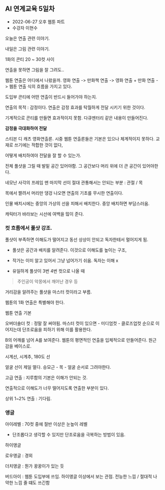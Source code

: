 ## AI 연계교육 5일차

* 2022-06-27 오후 웹툰 파트
* 수강자 이현수

오늘은 연출 관련 이야기.

내일은 그림 관련 이야기.

1화의 콘티 20 ~ 30컷 사이


연출을 못하면 그림을 잘 그려도..

웹툰 연출은 어디에서 나왔을까. 영화 연출 -> 만화책 연출 -> 영화 연출 + 만화 연출 -> 웹툰 연출 식의 흐름을 가지고 있다.

도입부 콘티에 어떤 연출이 반드시 들어가야 하는지.

연출의 목적 : 감정이다. 연출은 감정 효과를 탁월하게 전달 시키기 위한 것이다.

기계적으로 콘티를 만들면 효과적이지 못함. 다큐멘터리 같은 내용이 만들어진다.

**감정을 극대화하여 전달**

스티븐 디 캐츠 영화연출론. 시중 웹툰 연출론들은 기본은 있으나 체계적이지 못하다. 교재로 쓰기에는 적합한 것이 없다,

어떻게 배치하여야 전달을 잘 할 수 있는가.

전체 풀샷을 그릴 때 발밑 공간 있어야함. 그 공간보다 머리 위에 더 큰 공간이 있어야한다.

네모난 사각의 프레임 맨 마지막 선이 절대 관통해서는 안되는 부분 : 관절 / 목

목에서 짤려서 머리만 댕겅 나오면 연출의 기초를 무시한 연출이다.

인물 배치시에는 중앙의 가상의 선을 피해서 배치한다. 중앙 배치하면 부담스러움.

캐릭터가 바라보는 시선에 여백을 많이 준다.

### 컷 흐름에서 풀샷 강조.

풀샷이 부족하면 이해도가 떨어지고 동선 상상이 안되고 독자한테서 멀어지게 됨.

- 풀샷은 공간과 배치를 알려준다. 이것으로 이해도를 높이는 구조,

- 작가는 이미 알고 있어서 그냥 넘어가기 쉬움. 독자는 이해 x

- 유일하게 풀샷이 3번 4번 컷으로 나올 때

> 주인공이 악몽에서 깨어난 경우 등

거리감을 알려주는 풀샷을 마스터 컷이라고 부름.

웹툰의 1화 연출은 특별해야 한다.

웹툰 연출 기본

오버더숄더 컷 : 정말 잘 써야됨. 마스터 컷이 있으면 - 미디엄컷 - 클로즈업컷 순으로 이어지는데 단조로움을 피하기 위해 이를 활용한다.

B의 어깨를 넘어 A를 보여준다. 웹툰의 평면적인 연출을 입체적으로 만들어준다. 원근감을 베이스로.

시계선, 시계추, 180도 선

얼굴 선이 제일 멀다. 승모근 - 목 - 얼굴 순서로 그려야한다.

고급 연출 : 지루함의 기본은 이해가 안되는 것.

연출적으로 이해도가 너무 떨어지도록 연출한 부분이 있다.

상위 1~2% 연출 : 기다림.

### 앵글

아이레벨 : 70컷 중에 절반 이상은 눈높이 레벨

- 단조롭다고 생각할 수 있지만 단조로움을 극복하는 방법이 있음.

하이앵글

로우앵글 : 경외

더치앵글 : 뭔가 꿍꿍이가 있는 듯

버드아이 : 웹툰 도입부에 쓰임. 하이앵글 이상에서 보는 관점. 전능한 느낌 / 절대적 나약한 느낌 줄 떄도 쓰긴함


